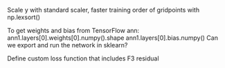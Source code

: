 Scale y with standard scaler, faster training
order of gridpoints with np.lexsort()

To get weights and bias from TensorFlow ann:
ann1.layers[0].weights[0].numpy().shape
ann1.layers[0].bias.numpy()
Can we export and run the network in sklearn?

Define custom loss function that includes F3 residual
